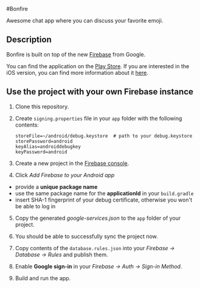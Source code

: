 #Bonfire

Awesome chat app where you can discuss your favorite emoji. 

## Description

Bonfire is built on top of the new [Firebase][1] from Google. 

You can find the application on the [Play Store][2]. If you are interested in the iOS version, you can find more information about it [here][3].    

## Use the project with your own Firebase instance

1. Clone this repository.

2. Create `signing.properties` file in your `app` folder with the following contents:

    ```
    storeFile=~/android/debug.keystore  # path to your debug.keystore
    storePassword=android
    keyAlias=androiddebugkey
    keyPassword=android
    ```

3. Create a new project in the [Firebase console][4].

4. Click *Add Firebase to your Android app*
  * provide a **unique package name** 
  * use the same package name for the **applicationId** in your `build.gradle`
  * insert SHA-1 fingerprint of your debug certificate, otherwise you won't be able to log in

5. Copy the generated *google-services.json* to the `app` folder of your project.

6. You should be able to successfully sync the project now.

6. Copy contents of the `database.rules.json` into your *Firebase -> Database -> Rules* and publish them.

7. Enable **Google sign-in** in your *Firebase -> Auth -> Sign-in Method*.
 
8. Build and run the app.


[1]: https://firebase.google.com/
[2]: https://play.google.com/store/apps/details?id=com.novoda.bonfire
[3]: https://github.com/novoda/spikes/tree/firebase/develop/Firebase/ios
[4]: https://console.firebase.google.com
